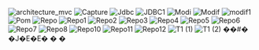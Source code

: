 ![architecture_mvc](https://user-images.githubusercontent.com/76015172/175447185-99cfc90c-df26-4294-86b7-59a7cf20bc1e.PNG)
![Capture](https://user-images.githubusercontent.com/76015172/175447187-e05c11e1-15ec-476e-9e1a-99299bf1ab75.PNG)
![Jdbc](https://user-images.githubusercontent.com/76015172/175447192-e4c48fec-e438-4425-a6fc-c01a84ceea9e.png)
![JDBC1](https://user-images.githubusercontent.com/76015172/175447196-018fc7d0-d7cd-49dd-81d4-0488865839d5.png)
![Modi](https://user-images.githubusercontent.com/76015172/175447214-fd13077f-6043-4bdc-a57f-712b7a7bb548.PNG)
![Modif](https://user-images.githubusercontent.com/76015172/175447216-e16c13ea-858f-4792-92af-1b8bf9304ff3.PNG)
![modif1](https://user-images.githubusercontent.com/76015172/175447218-62fc69e2-1404-4e19-ac2c-dcc07aa05e2f.PNG)
![Pom](https://user-images.githubusercontent.com/76015172/175447219-c42b9d6c-fe50-41c5-a6e4-45fd81c025eb.PNG)
![Repo](https://user-images.githubusercontent.com/76015172/175447220-56ba5447-e67e-4997-9e1a-9c48fb8819b8.PNG)
![Repo1](https://user-images.githubusercontent.com/76015172/175447222-52123511-f7e6-42f5-9386-b6bc2a5b671a.PNG)
![Repo2](https://user-images.githubusercontent.com/76015172/175447224-f6ad514f-fb2b-409b-83ee-0380ddbe44b6.PNG)
![Repo3](https://user-images.githubusercontent.com/76015172/175447227-d09c589f-e324-4806-abd7-44e3c1626b8d.PNG)
![Repo4](https://user-images.githubusercontent.com/76015172/175447231-fe442764-da7b-4af7-bd61-0705e6821ddd.PNG)
![Repo5](https://user-images.githubusercontent.com/76015172/175447235-6b53c819-f537-4129-bfed-bd76132cfaae.PNG)
![Repo6](https://user-images.githubusercontent.com/76015172/175447239-b0ef7cec-a88f-4f80-86f7-37f820ba3aa3.PNG)
![Repo7](https://user-images.githubusercontent.com/76015172/175447240-bba8b96a-61f3-40d6-a36a-3350ad03f5df.PNG)
![Repo8](https://user-images.githubusercontent.com/76015172/175447243-593c14ad-c705-4a54-b6ac-cfd8d6b65b3b.PNG)
![Repo10](https://user-images.githubusercontent.com/76015172/175447244-3402baba-f92f-406b-8540-5bc8e4087064.PNG)
![Repo11](https://user-images.githubusercontent.com/76015172/175447246-9a981fd8-7433-4403-933f-46de739acecf.PNG)
![Repo12](https://user-images.githubusercontent.com/76015172/175447248-1d0f3efb-3160-43aa-97bf-6b0badd25bd8.PNG)
![T1 (1)](https://user-images.githubusercontent.com/76015172/175447252-036f40b3-3c51-45c8-ab24-5ec1b8d41673.png)
![T1 (2)](https://user-images.githubusercontent.com/76015172/175447257-5fc4aece-8296-4687-a529-db478e0b9aec.png)
��#� �J�E�E�
�
�
